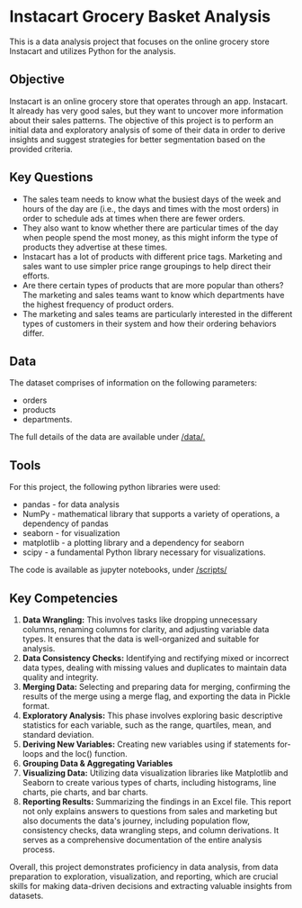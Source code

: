 # Instacart Grocery Basket Analysis
This is a data analysis project that focuses on the online grocery store Instacart and utilizes Python for the analysis.
## Objective
Instacart is an online grocery store that operates through an app. Instacart. It already has very good sales, but they
want to uncover more information about their sales patterns. The objective of this project is to 
perform an initial data and exploratory analysis of some of their data in order
to derive insights and suggest strategies for better segmentation based on the provided criteria.
## Key Questions
* The sales team needs to know what the busiest days of the week and hours of the
day are (i.e., the days and times with the most orders) in order to schedule ads at
times when there are fewer orders.
* They also want to know whether there are particular times of the day when people
spend the most money, as this might inform the type of products they advertise at
these times.
* Instacart has a lot of products with different price tags. Marketing and sales want to
use simpler price range groupings to help direct their efforts.
* Are there certain types of products that are more popular than others? The marketing
and sales teams want to know which departments have the highest frequency of
product orders.
* The marketing and sales teams are particularly interested in the different types of
customers in their system and how their ordering behaviors differ.
## Data
The dataset comprises of information on the following parameters:
* orders
* products
* departments.
  
The full details of the data are available under [/data/.](https://github.com/SanjaIlinSpirovska/INSTACART-GROCERY_Python/tree/main/02%20Data/Original%20Data)
## Tools
For this project, the following python libraries were used:
+ pandas - for data analysis
+ NumPy - mathematical library that supports a variety of operations, a dependency of pandas
+ seaborn - for visualization
+ matplotlib - a plotting library and a dependency for seaborn
+ scipy - a fundamental Python library necessary for visualizations.
  
The code is available as jupyter notebooks, under [/scripts/](https://github.com/SanjaIlinSpirovska/INSTACART-GROCERY_Python/tree/main/03%20Scripts)
## Key Competencies
1. **Data Wrangling:** This involves tasks like dropping unnecessary columns, renaming columns for clarity, and adjusting variable data types. It ensures that the data is well-organized and suitable for analysis.
2. **Data Consistency Checks:** Identifying and rectifying mixed or incorrect data types, dealing with missing values and duplicates to maintain data quality and integrity.
3. **Merging Data:** Selecting and preparing data for merging, confirming the results of the merge using a merge flag, and exporting the data in Pickle format.
4. **Exploratory Analysis:** This phase involves exploring basic descriptive statistics for each variable, such as the range, quartiles, mean, and standard deviation.
5. **Deriving New Variables:** Creating new variables using if statements for-loops and the loc() function.
6. **Grouping Data & Aggregating Variables**
7. **Visualizing Data:** Utilizing data visualization libraries like Matplotlib and Seaborn to create various types of charts, including histograms, line charts, pie charts, and bar charts.
8. **Reporting Results:** Summarizing the findings in an Excel file. This report not only explains answers to questions from sales and marketing but also documents the data's journey, including population flow, consistency checks, data wrangling steps, and column derivations. It serves as a comprehensive documentation of the entire analysis process. 

Overall, this project demonstrates proficiency in data analysis, from data preparation to exploration, visualization, and reporting, which are crucial skills for making data-driven decisions and extracting valuable insights from datasets.
